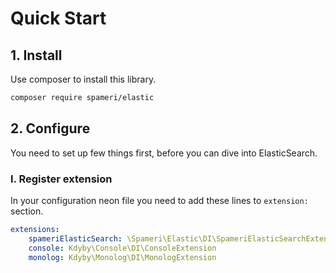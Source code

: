 # Quick Start

## 1. Install

Use composer to install this library.
```bash
composer require spameri/elastic
```

## 2. Configure

You need to set up few things first, before you can dive into ElasticSearch.

### I. Register extension

In your configuration neon file you need to add these lines to `extension:` section.

```yaml
extensions:
	spameriElasticSearch: \Spameri\Elastic\DI\SpameriElasticSearchExtension
	console: Kdyby\Console\DI\ConsoleExtension
	monolog: Kdyby\Monolog\DI\MonologExtension
```












